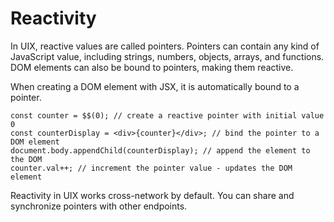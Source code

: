 # Reactivity

In UIX, reactive values are called pointers.
Pointers can contain any kind of JavaScript value, including strings, numbers, objects, arrays, and functions.
DOM elements can also be bound to pointers, making them reactive.

When creating a DOM element with JSX, it is automatically bound to a pointer.

```tsx
const counter = $$(0); // create a reactive pointer with initial value 0
const counterDisplay = <div>{counter}</div>; // bind the pointer to a DOM element
document.body.appendChild(counterDisplay); // append the element to the DOM
counter.val++; // increment the pointer value - updates the DOM element
```

Reactivity in UIX works cross-network by default.
You can share and synchronize pointers with other endpoints.
